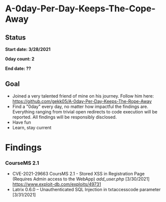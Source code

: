 # A-0day-Per-Day-Keeps-The-Cope-Away

## Status 

**Start date: 3/28/2021**

**0day count: 2**

**End date: ??**

## Goal 
* Joined a very talented friend of mine on his journey. Follow him here: https://github.com/gekk05/A-0day-Per-Day-Keeps-The-Rope-Away
* Find a "0day" every day, no matter how impactful the findings are. Everything ranging from trivial open redirects to code execution will be reported. All findings will be responsibly disclosed.
* Have fun
* Learn, stay current


<h1> Findings </h1>

### CourseMS 2.1

* CVE-2021-29663 CoursMS 2.1 - Stored XSS in Registration Page (Requires Admin access to the WebApp)  *add_user.php* [3/30/2021]  https://www.exploit-db.com/exploits/49731
* Latrix 0.6.0 – Unauthenticated SQL Injection in txtaccesscode parameter [3/31/2021]

